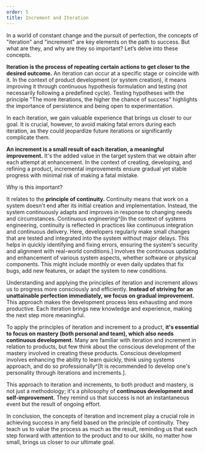```yaml
---
order: 5
title: Increment and Iteration
---
```


In a world of constant change and the pursuit of perfection, the concepts of "iteration" and "increment" are key elements on the path to success. But what are they, and why are they so important? Let’s delve into these concepts.

**Iteration is the process of repeating certain actions to get closer to the desired outcome.** An iteration can occur at a specific stage or coincide with it. In the context of product development (or system creation), it means improving it through continuous hypothesis formulation and testing (not necessarily following a predefined cycle). Testing hypotheses with the principle "The more iterations, the higher the chance of success" highlights the importance of persistence and being open to experimentation.

In each iteration, we gain valuable experience that brings us closer to our goal. It is crucial, however, to avoid making fatal errors during each iteration, as they could jeopardize future iterations or significantly complicate them.

**An increment is a small result of each iteration, a meaningful improvement.** It's the added value in the target system that we obtain after each attempt at enhancement. In the context of creating, developing, and refining a product, incremental improvements ensure gradual yet stable progress with minimal risk of making a fatal mistake.

Why is this important?

It relates to the **principle of continuity.** Continuity means that work on a system doesn't end after its initial creation and implementation. Instead, the system continuously adapts and improves in response to changing needs and circumstances. Continuous engineering^[In the context of systems engineering, continuity is reflected in practices like continuous integration and continuous delivery. Here, developers regularly make small changes that are tested and integrated into the system without major delays. This helps in quickly identifying and fixing errors, ensuring the system's security and alignment with real-world conditions.] involves the continuous updating and enhancement of various system aspects, whether software or physical components. This might include monthly or even daily updates that fix bugs, add new features, or adapt the system to new conditions.

Understanding and applying the principles of iteration and increment allows us to progress more consciously and efficiently. **Instead of striving for an unattainable perfection immediately, we focus on gradual improvement.** This approach makes the development process less exhausting and more productive. Each iteration brings new knowledge and experience, making the next step more meaningful.

To apply the principles of iteration and increment to a product, **it's essential to focus on mastery (both personal and team), which also needs continuous development.** Many are familiar with iteration and increment in relation to products, but few think about the conscious development of the mastery involved in creating these products. Conscious development involves enhancing the ability to learn quickly, think using systems approach, and do so professionally^[It is recommended to develop one's personality through iterations and increments.].

This approach to iteration and increments, to both product and mastery, is not just a methodology; it's a philosophy of **continuous development and self-improvement.** They remind us that success is not an instantaneous event but the result of ongoing effort.

In conclusion, the concepts of iteration and increment play a crucial role in achieving success in any field based on the principle of continuity. They teach us to value the process as much as the result, reminding us that each step forward with attention to the product and to our skills, no matter how small, brings us closer to our ultimate goal.